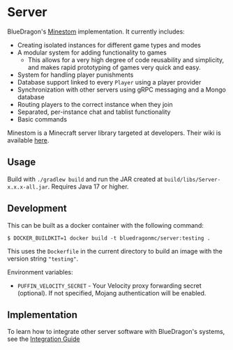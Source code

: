 # Server
BlueDragon's [Minestom](https://minestom.net/) implementation. It currently includes:
- Creating isolated instances for different game types and modes
- A modular system for adding functionality to games
  - This allows for a very high degree of code reusability and simplicity, and makes rapid prototyping of games very quick and easy.
- System for handling player punishments
- Database support linked to every `Player` using a player provider
- Synchronization with other servers using gRPC messaging and a Mongo database
- Routing players to the correct instance when they join
- Separated, per-instance chat and tablist functionality
- Basic commands

Minestom is a Minecraft server library targeted at developers. Their wiki is available [here](https://wiki.minestom.net).

## Usage
Build with `./gradlew build` and run the JAR created at `build/libs/Server-x.x.x-all.jar`.
Requires Java 17 or higher.

## Development
This can be built as a docker container with the following command:
```shell
$ DOCKER_BUILDKIT=1 docker build -t bluedragonmc/server:testing .
```
This uses the `Dockerfile` in the current directory to build an image with the version string `"testing"`.

Environment variables:
* `PUFFIN_VELOCITY_SECRET` - Your Velocity proxy forwarding secret (optional). If not specified, Mojang authentication will be enabled.

## Implementation
To learn how to integrate other server software with BlueDragon's systems, see the [Integration Guide](./INTEGRATION.md)